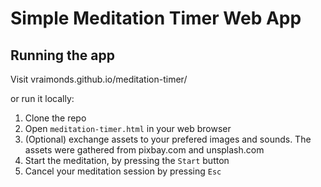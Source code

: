 # Simple Meditation Timer Web App

## Running the app
Visit vraimonds.github.io/meditation-timer/

or run it locally:

1. Clone the repo
2. Open `meditation-timer.html` in your web browser
4. (Optional) exchange assets to your prefered images and sounds. The assets were gathered from pixbay.com and unsplash.com
5. Start the meditation, by pressing the `Start` button
6. Cancel your meditation session by pressing `Esc`
